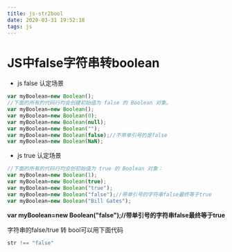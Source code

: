 ```yaml
---
title: js-str2bool
date: 2020-03-31 19:52:18
tags: js
---
```

# JS中false字符串转boolean

+ js  false 认定场景

```js
var myBoolean=new Boolean(); 
//下面的所有的代码行均会创建初始值为 false 的 Boolean 对象。
var myBoolean=new Boolean();
var myBoolean=new Boolean(0);
var myBoolean=new Boolean(null);
var myBoolean=new Boolean("");
var myBoolean=new Boolean(false);//不带单引号的是false
var myBoolean=new Boolean(NaN);

```



+ js true 认定场景

```js
//下面的所有的代码行均会创初始值为 true 的 Boolean 对象：
var myBoolean=new Boolean(1);
var myBoolean=new Boolean(true);
var myBoolean=new Boolean("true");
var myBoolean=new Boolean("false");//带单引号的字符串false最终等于true
var myBoolean=new Boolean("Bill Gates");
```

**var myBoolean=new Boolean("false");//带单引号的字符串false最终等于true**



字符串的false/true  转 bool可以用下面代码

```js
str !== "false"
```

